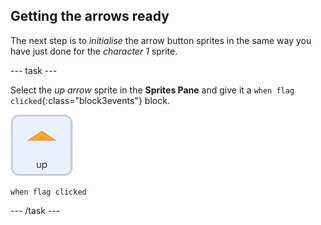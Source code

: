 ## Getting the arrows ready

The next step is to *initialise* the arrow button sprites in the same way you have just done for the *character 1* sprite.

--- task ---

Select the *up arrow* sprite in the **Sprites Pane** and give it a `when flag clicked`{:class="block3events"} block.

![up arrow sprite icon](images/up_arrow_sprite.png)

```blocks3
when flag clicked
```

--- /task ---
